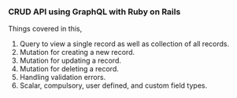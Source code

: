 ### CRUD API using GraphQL with Ruby on Rails

Things covered in this,
1. Query to view a single record as well as collection of all records.
2. Mutation for creating a new record.
3. Mutation for updating a record.
4. Mutation for deleting a record.
5. Handling validation errors.
6. Scalar, compulsory, user defined, and custom field types.
